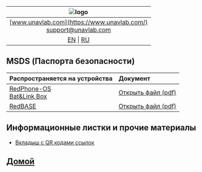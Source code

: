 
| ![logo](https://ucnl.github.io/documentation/sm_logo.png) |
| :---: |
| [www.unavlab.com](https://www.unavlab.com/) <br/> [support@unavlab.com](mailto:support@unavlab.com) |
| [EN](misc_en.md) \| [RU](misc_ru.md) |

## MSDS (Паспорта безопасности)

| Распространяется на устройства | Документ |
| :--- | :--- |
| [RedPhone-OS](/documentation/RU/RedPhone/RedPhone_OS_Specification_ru.md) <br/> [Bat&Link Box](/documentation/RU/Zima/Bat_n_link_box_Specification_ru.md) | [Открыть файл \(pdf\)](\documentation\MSDS_BATLINK_LiFePO4_ru.pdf) |
| [RedBASE](/documentation/RU/RedWAVE/RedBASE_Specification_ru.md) | [Открыть файл \(pdf\)](\documentation\msds_delta12v4_5ah.pdf) |


## Информационные листки и прочие материалы
* [Вкладыш с QR кодами ссылок](/documentation/RU/Misc/l2c.md)

## [Домой](README_RU.md)
